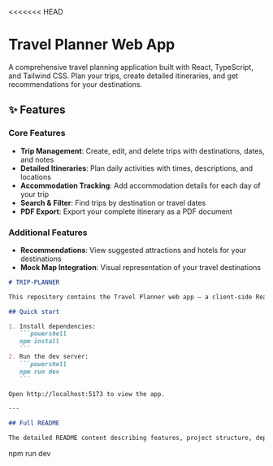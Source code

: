 <<<<<<< HEAD
# Travel Planner Web App

A comprehensive travel planning application built with React, TypeScript, and Tailwind CSS. Plan your trips, create detailed itineraries, and get recommendations for your destinations.

## ✨ Features

### Core Features
- **Trip Management**: Create, edit, and delete trips with destinations, dates, and notes
- **Detailed Itineraries**: Plan daily activities with times, descriptions, and locations
- **Accommodation Tracking**: Add accommodation details for each day of your trip
- **Search & Filter**: Find trips by destination or travel dates
- **PDF Export**: Export your complete itinerary as a PDF document

### Additional Features
- **Recommendations**: View suggested attractions and hotels for your destinations
- **Mock Map Integration**: Visual representation of your travel destinations
````markdown
# TRIP-PLANNER

This repository contains the Travel Planner web app — a client-side React + TypeScript application for creating and managing trips and itineraries. The app includes sample data, PDF export, and a placeholder map view.

## Quick start

1. Install dependencies:
   ```powershell
   npm install
   ```
2. Run the dev server:
   ```powershell
   npm run dev
   ```

Open http://localhost:5173 to view the app.

---

## Full README

The detailed README content describing features, project structure, deployment, and usage is included in the repository and preserved.

````
   npm run dev
